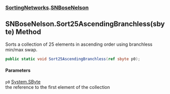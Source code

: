 ### [SortingNetworks](SortingNetworks.md 'SortingNetworks').[SNBoseNelson](SortingNetworks_SNBoseNelson.md 'SortingNetworks.SNBoseNelson')
## SNBoseNelson.Sort25AscendingBranchless(sbyte) Method
Sorts a collection of 25 elements in ascending order using branchless min/max swap.  
```csharp
public static void Sort25AscendingBranchless(ref sbyte p0);
```
#### Parameters
<a name='SortingNetworks_SNBoseNelson_Sort25AscendingBranchless(sbyte)_p0'></a>
`p0` [System.SByte](https://docs.microsoft.com/en-us/dotnet/api/System.SByte 'System.SByte')  
the reference to the first element of the collection
  
